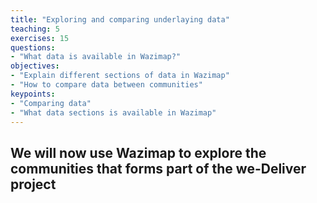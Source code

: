 ```yaml
---
title: "Exploring and comparing underlaying data"
teaching: 5
exercises: 15
questions:
- "What data is available in Wazimap?"
objectives:
- "Explain different sections of data in Wazimap"
- "How to compare data between communities"
keypoints:
- "Comparing data"
- "What data sections is available in Wazimap"
---
```


## We will now use Wazimap to explore the communities that forms part of the we-Deliver project


